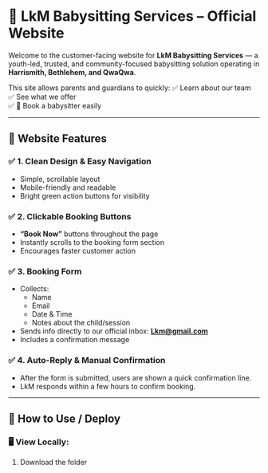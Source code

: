 # 👶 LkM Babysitting Services – Official Website

Welcome to the customer-facing website for **LkM Babysitting Services** — a youth-led, trusted, and community-focused babysitting solution operating in **Harrismith, Bethlehem, and QwaQwa**.

This site allows parents and guardians to quickly:
✅ Learn about our team  
✅ See what we offer  
✅ 📅 Book a babysitter easily  

---

## 🌟 Website Features

### ✅ 1. Clean Design & Easy Navigation
- Simple, scrollable layout
- Mobile-friendly and readable
- Bright green action buttons for visibility

### ✅ 2. Clickable Booking Buttons
- **“Book Now”** buttons throughout the page
- Instantly scrolls to the booking form section
- Encourages faster customer action

### ✅ 3. Booking Form
- Collects:
  - Name
  - Email
  - Date & Time
  - Notes about the child/session
- Sends info directly to our official inbox: **Lkm@gmail.com**
- Includes a confirmation message

### ✅ 4. Auto-Reply & Manual Confirmation
- After the form is submitted, users are shown a quick confirmation line.
- LkM responds within a few hours to confirm booking.

---

## 🔧 How to Use / Deploy

### 🖥 View Locally:
1. Download the folder 
